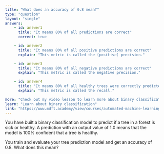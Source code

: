 ```yaml
---
title: "What does an accuracy of 0.8 mean?"
type: "question"
layout: "single"
answers:
    - id: answer1
      title: "It means 80% of all predictions are correct"
      correct: true

    - id: answer2
      title: "It means 80% of all positive predictions are correct"
      explain: "This metric is called the (positive) precision."

    - id: answer3
      title: "It means 80% of all negative predictions are correct"
      explain: "This metric is called the negative precision."

    - id: answer4
      title: "It means 80% of all healthy trees were correctly predicted by the model"
      explain: "This metric is called the recall."

more: "Check out my video lesson to learn more about binary classification."
learn: "Learn about binary classification"
link: "https://www.mdft.academy/view/courses/automated-machine-learning-with-mlnet/403057-binary-classification/1153093-introducing-binary-classification"
---
```


You have built a binary classification model to predict if a tree in a forest is sick or healthy. A prediction with an output value of 1.0 means that the model is 100% confident that a tree is healthy. 

You train and evaluate your tree prediction model and get an accuracy of 0.8. What does this mean?
